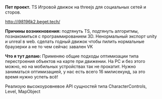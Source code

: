 **Пет проект.** TS Игровой движок на threejs для социальных сетей и сторов. 

http://i98196k2.beget.tech/

**Причины возникновения:** 
подтянуть TS, подтянуть алгоритмы, познакомиться с программированием 3D. Ненормальный экспорт unity и unreal в web. 
сделать годный движок чтобы пилить нормальные браузерки а не то чем сейчас завален VK

**Что я тут делаю:**
Применяю общие подходы оптимизации типа перестроения объектов на карте при движении.
На PC и без этого можно, но на мобильных устройствах так не прокатит. 
Нужно заниматься оптимизацией, у нас есть всего 16 милисекунд, за это время нужно успеть всё!

Реализую высокоуровневое API сущностей типа CharacterControls, Level, MapObject 
